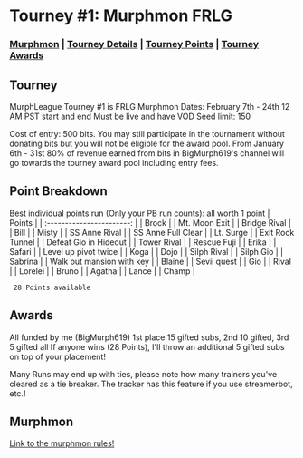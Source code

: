 # Tourney #1: Murphmon FRLG

### [Murphmon](#Murphmon) | [Tourney Details](#Tourney) | [Tourney Points](#Point-Breakdown) | [Tourney Awards](#Awards)

## Tourney

MurphLeague Tourney #1 is FRLG Murphmon
Dates: February 7th - 24th 12 AM PST start and end
Must be live and have VOD
Seed limit: 150

Cost of entry: 500 bits. You may still participate in the tournament without donating bits but you will not be eligible for the award pool. From January 6th - 31st 80% of revenue earned from bits in BigMurph619's channel will go towards the tourney award pool including entry fees.

## Point Breakdown
Best individual points run (Only your PB run counts): all worth 1 point
|           Points          | 
| :-----------------------: | 
| Brock                     | 
| Mt. Moon Exit             | 
| Bridge Rival              | 
| Bill                      |
| Misty                     | 
| SS Anne Rival             |
| SS Anne Full Clear        |
| Lt. Surge                 |
| Exit Rock Tunnel          |
| Defeat Gio in Hideout     |
| Tower Rival               |
| Rescue Fuji               |
| Erika                     |
| Safari                    |
| Level up pivot twice      |
| Koga                      |
| Dojo                      |
| Silph Rival               |
| Silph Gio                 |
| Sabrina                   |
| Walk out mansion with key |
| Blaine                    |
| Sevii quest               |
| Gio                       |
| Rival                     |
| Lorelei                   |
| Bruno                     |
| Agatha                    |
| Lance                     |
| Champ                     |

     28 Points available 



## Awards

All funded by me (BigMurph619)
1st place 15 gifted subs, 
2nd 10 gifted, 
3rd 5 gifted all 
If anyone wins (28 Points), I'll throw an additional 5 gifted subs on top of your placement!

Many Runs may end up with ties, please note how many trainers you've cleared as a tie breaker. The tracker has this feature if you use streamerbot, etc.!


## Murphmon

[Link to the murphmon rules!](https://github.com/reilnur/MurphmonRules/tree/main)
